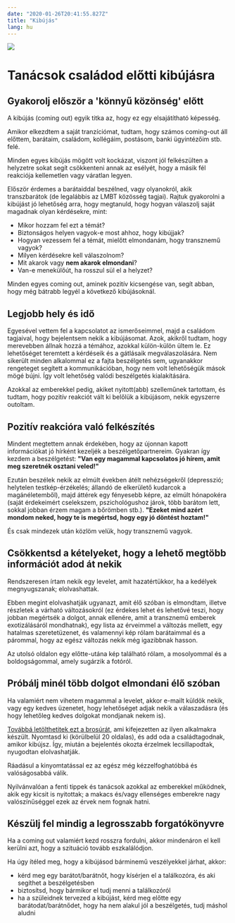 ```yaml
---
date: "2020-01-26T20:41:55.827Z"
title: "Kibújás"
lang: hu
---
```


<div class="header-image"><img src="assets/images/undraw_conversation.svg" /></div>

# Tanácsok családod előtti kibújásra

## Gyakorolj először a 'könnyű közönség' előtt

A kibújás (coming out) egyik titka az, hogy ez egy elsajátítható képesség.

Amikor elkezdtem a saját tranzíciómat, tudtam, hogy számos coming-out áll előttem, barátaim, családom, kollégáim, postásom, banki ügyintézőim stb. felé.

Minden egyes kibújás mögött volt kockázat, viszont jól felkészülten a helyzetre sokat segít csökkenteni annak az esélyét, hogy a másik fél reakciója kellemetlen vagy váratlan legyen.

Először érdemes a barátaiddal beszélned, vagy olyanokról, akik transzbarátok (de legalábbis az LMBT közösség tagjai). Rajtuk gyakorolni a kibújást jó lehetőség arra, hogy megtanuld, hogy hogyan válaszolj saját magadnak olyan kérdésekre, mint:

* Mikor hozzam fel ezt a témát?
* Biztonságos helyen vagyok-e most ahhoz, hogy kibújjak?
* Hogyan vezessem fel a témát, mielőtt elmondanám, hogy transznemű vagyok?
* Milyen kérdésekre kell válaszolnom?
* Mit akarok vagy **nem akarok elmondani**?
* Van-e menekülőút, ha rosszul sül el a helyzet?

Minden egyes coming out, aminek pozitív kicsengése van, segít abban, hogy még bátrabb legyél a következő kibújásoknál.

## Legjobb hely és idő

Egyesével vettem fel a kapcsolatot az ismerőseimmel, majd a családom tagjaival, hogy bejelentsem nekik a kibújásomat. Azok, akikről tudtam, hogy merevebben állnak hozzá a témához, azokkal külön-külön ültem le. Ez lehetőséget teremtett a kérdéseik és a gátlásaik megválaszolására. Nem sikerült minden alkalommal ez a fajta beszélgetés sem, ugyanakkor rengeteget segített a kommunikációban, hogy nem volt lehetőségük mások mögé bújni. Így volt lehetőség valódi beszélgetés kialakítására.

Azokkal az emberekkel pedig, akiket nyitott(abb) szelleműnek tartottam, és tudtam, hogy pozitív reakciót vált ki belőlük a kibújásom, nekik egyszerre outoltam.

## Pozitív reakcióra való felkészítés

Mindent megtettem annak érdekében, hogy az újonnan kapott információkat jó hírként kezeljék a beszélgetőpartnereim. Gyakran így kezdem a beszélgetést: **"Van egy magammal kapcsolatos jó hírem, amit meg szeretnék osztani veled!"**

Ezután beszélek nekik az elmúlt években átélt nehézségekről (depresszió; helytelen testkép-érzékelés; állandó de elkerülető kudarcok a magánéletemből), majd áttérek egy fényesebb képre, az elmúlt hónapokéra (saját érdekeimért cselekszem, pszichológushoz járok, több barátom lett, sokkal jobban érzem magam a bőrömben stb.). **"Ezeket mind azért mondom neked, hogy te is megértsd, hogy egy jó döntést hoztam!"**

És csak mindezek után közlöm velük, hogy transznemű vagyok.

## Csökkentsd a kételyeket, hogy a lehető megtöbb információt adod át nekik

Rendszeresen írtam nekik egy levelet, amit hazatértükkor, ha a kedélyek megnyugszanak; elolvashattak.

Ebben megint elolvashatják ugyanazt, amit élő szóban is elmondtam, illetve részletek a várható változásokról (ez érdekes lehet és lehetővé teszi, hogy jobban megértsék a dolgot, annak ellenére, amit a transznemű emberek exotizálásáról mondhatnak), egy lista az érveimmel a változás mellett, egy hatalmas szeretetüzenet, és valamennyi kép rólam barátaimmal és a párommal, hogy az egész változás nekik még igazibbnak hasson.

Az utolsó oldalon egy előtte-utána kép található rólam, a mosolyommal és a boldogságommal, amely sugárzik a fotóról.

## Próbálj minél több dolgot elmondani élő szóban

Ha valamiért nem vihetem magammal a levelet, akkor e-mailt küldök nekik, vagy egy kedves üzenetet, hogy lehetőséget adjak nekik a válaszadásra (és hogy lehetőleg kedves dolgokat mondjanak nekem is).

[Továbbá letölthetitek ezt a brosúrát](/#/entry?id=brosura-szuloknek), ami kifejezetten az ilyen alkalmakra készült. Nyomtasd ki (körülbelül 20 oldalas), és add oda a családtagodnak, amikor kibújsz. Így, miután a bejelentés okozta érzelmek lecsillapodtak, nyugodtan elolvashatják.

Ráadásul a kinyomtatással ez az egész még kézzelfoghatóbbá és valóságosabbá válik.

Nyilvánvalóan a fenti tippek és tanácsok azokkal az emberekkel működnek, akik egy kicsit is nyitottak; a makacs és/vagy ellenséges emberekre nagy valószínűséggel ezek az érvek nem fognak hatni.

## Készülj fel mindig a legrosszabb forgatókönyvre

Ha a coming out valamiért kezd rosszra fordulni, akkor mindenáron el kell kerülni azt, hogy a szituáció tovább eszkalálódjon.

Ha úgy ítéled meg, hogy a kibújásod bárminemű veszélyekkel járhat, akkor:

* kérd meg egy barátot/barátnőt, hogy kísérjen el a találkozóra, és aki segíthet a beszélgetésben
* biztosítsd, hogy bármikor el tudj menni a találkozóról
* ha a szüleidnek tervezed a kibújást, kérd meg előtte egy barátodat/barátnődet, hogy ha nem alakul jól a beszélgetés, tudj máshol aludni

